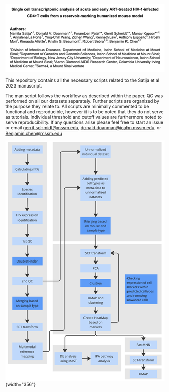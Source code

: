 ![](images/paper_title.png)

This repository contains all the necessary scripts related to the Satija et al 2023 manuscript.

The man script follows the workflow as described within the paper. QC was performed on all our datasets separately. Further scripts are organized by the purpose they relate to. All scripts are minimally commented to be functional and reproducible, however it is to be noted that they do not serve as tutorials. Individual threshold and cutoff values are furthermore noted to serve reproducibility. If any questions arise please feel free to start an issue or email [gerrit.schmidt\@mssm.edu](mailto:gerrit.schmidt@mssm.edu), [donald.doanman\@icahn.mssm.edu](mailto:don.doanman@icahn.mssm.edu), or [Benjamin.chen\@mssm.edu](mailto:Benjamin.chen@mssm.edu)

![](images/Workflow.png){width="356"}
